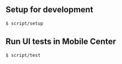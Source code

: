 ## Setup for development

```shell
$ script/setup
```

## Run UI tests in Mobile Center

```shell
$ script/test
```
